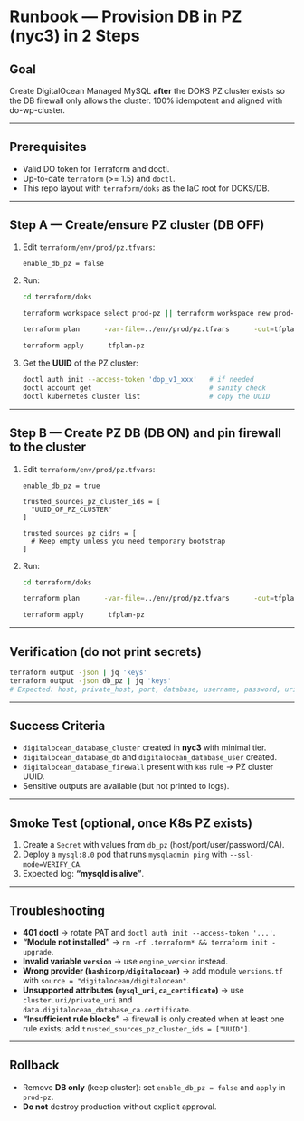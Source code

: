 # Runbook — Provision DB in PZ (nyc3) in 2 Steps

## Goal
Create DigitalOcean Managed MySQL **after** the DOKS PZ cluster exists so the DB firewall only allows the cluster. 100% idempotent and aligned with do-wp-cluster.

---

## Prerequisites
- Valid DO token for Terraform and doctl.
- Up-to-date `terraform` (>= 1.5) and `doctl`.
- This repo layout with `terraform/doks` as the IaC root for DOKS/DB.

---

## Step A — Create/ensure PZ cluster (DB OFF)

1. Edit `terraform/env/prod/pz.tfvars`:
   ```hcl
   enable_db_pz = false
   ```
2. Run:
   ```bash
   cd terraform/doks

   terraform workspace select prod-pz || terraform workspace new prod-pz

   terraform plan      -var-file=../env/prod/pz.tfvars      -out=tfplan-pz

   terraform apply      tfplan-pz
   ```
3. Get the **UUID** of the PZ cluster:
   ```bash
   doctl auth init --access-token 'dop_v1_xxx'   # if needed
   doctl account get                             # sanity check
   doctl kubernetes cluster list                 # copy the UUID
   ```

---

## Step B — Create PZ DB (DB ON) and pin firewall to the cluster

1. Edit `terraform/env/prod/pz.tfvars`:
   ```hcl
   enable_db_pz = true

   trusted_sources_pz_cluster_ids = [
     "UUID_OF_PZ_CLUSTER"
   ]

   trusted_sources_pz_cidrs = [
     # Keep empty unless you need temporary bootstrap
   ]
   ```
2. Run:
   ```bash
   cd terraform/doks

   terraform plan      -var-file=../env/prod/pz.tfvars      -out=tfplan-pz

   terraform apply      tfplan-pz
   ```

---

## Verification (do not print secrets)
```bash
terraform output -json | jq 'keys'
terraform output -json db_pz | jq 'keys'
# Expected: host, private_host, port, database, username, password, uri, private_uri, ca_cert
```

---

## Success Criteria
- `digitalocean_database_cluster` created in **nyc3** with minimal tier.
- `digitalocean_database_db` and `digitalocean_database_user` created.
- `digitalocean_database_firewall` present with `k8s` rule → PZ cluster UUID.
- Sensitive outputs are available (but not printed to logs).

---

## Smoke Test (optional, once K8s PZ exists)
1. Create a `Secret` with values from `db_pz` (host/port/user/password/CA).
2. Deploy a `mysql:8.0` pod that runs `mysqladmin ping` with `--ssl-mode=VERIFY_CA`.
3. Expected log: **“mysqld is alive”**.

---

## Troubleshooting
- **401 doctl** → rotate PAT and `doctl auth init --access-token '...'`.
- **“Module not installed”** → `rm -rf .terraform* && terraform init -upgrade`.
- **Invalid variable `version`** → use `engine_version` instead.
- **Wrong provider (`hashicorp/digitalocean`)** → add module `versions.tf` with `source = "digitalocean/digitalocean"`.
- **Unsupported attributes (`mysql_uri`, `ca_certificate`)** → use `cluster.uri/private_uri` and `data.digitalocean_database_ca.certificate`.
- **“Insufficient rule blocks”** → firewall is only created when at least one rule exists; add `trusted_sources_pz_cluster_ids = ["UUID"]`.

---

## Rollback
- Remove **DB only** (keep cluster): set `enable_db_pz = false` and `apply` in `prod-pz`.
- **Do not** destroy production without explicit approval.
